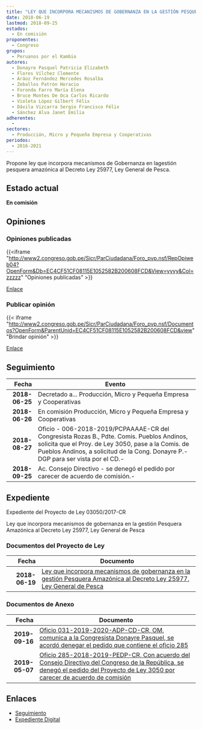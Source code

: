```yaml
---
title: "LEY QUE INCORPORA MECANISMOS DE GOBERNANZA EN LA GESTIÓN PESQUERA AMAZÓNICA AL DECRETO LEY 25977, LEY GENERAL DE PESCA"
date: 2018-06-19
lastmod: 2018-09-25
estados: 
  - En comisión
proponentes: 
  - Congreso
grupos: 
  - Peruanos por el Kambio
autores: 
  - Donayre Pasquel Patricia Elizabeth
  - Flores Vílchez Clemente
  - Aráoz Fernández Mercedes Rosalba
  - Zeballos Patrón Horacio
  - Foronda Farro María Elena
  - Bruce Montes De Oca Carlos Ricardo
  - Violeta López Gilbert Félix
  - Dávila Vizcarra Sergio Francisco Félix
  - Sánchez Alva Janet Emilia
adherentes: 
  - 
sectores: 
  - Producción, Micro y Pequeña Empresa y Cooperativas
periodos: 
  - 2016-2021
---
```


Propone ley que incorpora mecanismos de Gobernanza en lagestión pesquera amazónica al Decreto Ley 25977, Ley General de Pesca.


## Estado actual

**En comisión**

## Opiniones

### Opiniones publicadas

{{<iframe "http://www2.congreso.gob.pe/Sicr/ParCiudadana/Foro_pvp.nsf/RepOpiweb04?OpenForm&Db=EC4CF51CF08115E1052582B200608FCD&View=yyyy&Col=zzzzz" "Opiniones publicadas" >}}

[Enlace](http://www2.congreso.gob.pe/Sicr/ParCiudadana/Foro_pvp.nsf/RepOpiweb04?OpenForm&Db=EC4CF51CF08115E1052582B200608FCD&View=yyyy&Col=zzzzz)
### Publicar opinión

{{< iframe "http://www2.congreso.gob.pe/Sicr/ParCiudadana/Foro_pvp.nsf/Documentos?OpenForm&ParentUnid=EC4CF51CF08115E1052582B200608FCD&view" "Brindar opinión" >}}

[Enlace](http://www2.congreso.gob.pe/Sicr/ParCiudadana/Foro_pvp.nsf/Documentos?OpenForm&ParentUnid=EC4CF51CF08115E1052582B200608FCD&view)

## Seguimiento

| Fecha | Evento |
|------:|--------|
| **2018-06-25** | Decretado a... Producción, Micro y Pequeña Empresa y Cooperativas|
| **2018-06-26** | En comisión Producción, Micro y Pequeña Empresa y Cooperativas|
| **2018-08-27** | Oficio - 006-2018-2019/PCPAAAAE-CR del Congresista Rozas B., Pdte. Comis. Pueblos Andinos, solicita que el Proy. de Ley 3050, pase a la Comis. de Pueblos Andinos, a solicitud de la Cong. Donayre P.-DGP para ser vista por el CD.-|
| **2018-09-25** | Ac. Consejo Directivo - se denegó el pedido por carecer de acuerdo de comisión.-|


## Expediente

Expediente del Proyecto de Ley 03050/2017-CR

Ley que incorpora mecanismos de gobernanza en la gestión Pesquera Amazónica al Decreto Ley 25977, Ley General de Pesca


### Documentos del Proyecto de Ley

| Fecha | Documento |
|------:|--------|
| **2018-06-19** | [Ley que incorpora mecanismos de gobernanza en la gestión Pesquera Amazónica al Decreto Ley 25977, Ley General de Pesca](http://www.leyes.congreso.gob.pe/Documentos/2016_2021/Proyectos_de_Ley_y_de_Resoluciones_Legislativas/PL0305020180619..PDF) |

### Documentos de Anexo

| Fecha | Documento |
|------:|--------|
| **2019-09-16** | [Oficio 031-2019-2020-ADP-CD-CR, OM, comunica a la Congresista Donayre Pasquel, se acordó denegar el pedido que contiene el oficio 285](http://www.leyes.congreso.gob.pe/Documentos/2016_2021/Oficios/Oficialia_Mayor/OFICIO-031-2019-2020-ADP-CD-CR.pdf) |
| **2019-05-07** | [Oficio 285-2018-2019-PEDP-CR, Con acuerdo del Consejo Directivo del Congreso de la República, se denegó el pedido del Proyecto de Ley 3050 por carecer de acuerdo de comisión](http://www.leyes.congreso.gob.pe/Documentos/2016_2021/Consejo_Directivo/Pedidos_Pase_a_Comision/OFICIO-285-2018-2019-PEDP-CR.pdf) |

## Enlaces 

- [Seguimiento](http://www2.congreso.gob.pe/Sicr/TraDocEstProc/CLProLey2016.nsf/f7fff46988ca05b1052578e100829cc7/4595031381971116052582b200622643?OpenDocument)
- [Expediente Digital](http://www2.congreso.gob.pe/Sicr/TraDocEstProc/CLProLey2016.nsf/f7fff46988ca05b1052578e100829cc7/4595031381971116052582b200622643?OpenDocument&Click=05257FB7005EB655.eb71d0cf91d8294e05256cdf006b5706/$Body/0.1C6C)
